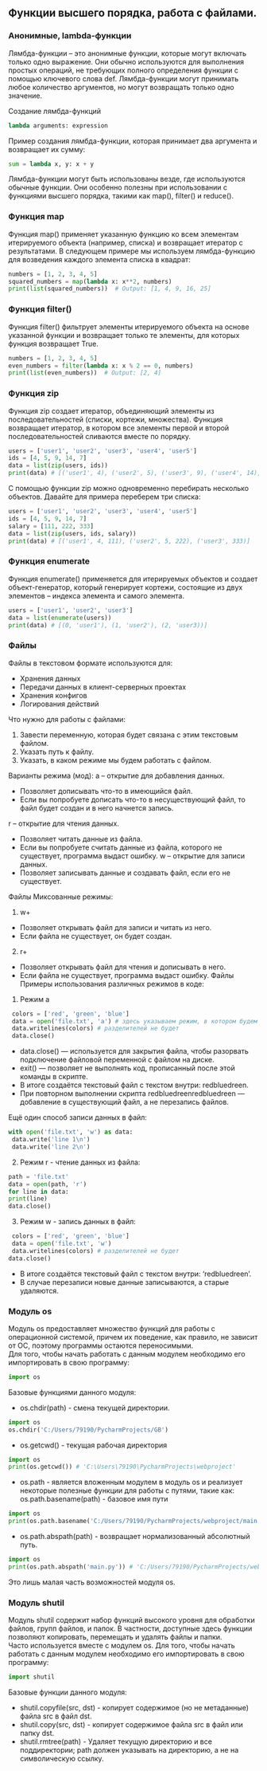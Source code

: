 ## Функции высшего порядка, работа с файлами.

### Анонимные, lambda-функции
Лямбда-функции – это анонимные функции, которые могут включать только одно выражение. Они обычно используются для выполнения простых операций, не требующих полного определения функции с помощью ключевого слова def. Лямбда-функции могут принимать любое количество аргументов, но могут возвращать только одно значение.

Создание лямбда-функций
```py
lambda arguments: expression
```
Пример создания лямбда-функции, которая принимает два аргумента и возвращает их сумму:
```py
sum = lambda x, y: x + y
```
Лямбда-функции могут быть использованы везде, где используются обычные функции. Они особенно полезны при использовании с функциями высшего порядка, такими как map(), filter() и reduce().

### Функция map

Функция map() применяет указанную функцию ко всем элементам итерируемого объекта (например, списка) и возвращает итератор с результатами. В следующем примере мы используем лямбда-функцию для возведения каждого элемента списка в квадрат:
```py
numbers = [1, 2, 3, 4, 5]
squared_numbers = map(lambda x: x**2, numbers)
print(list(squared_numbers))  # Output: [1, 4, 9, 16, 25]
```
### Функция filter()

Функция filter() фильтрует элементы итерируемого объекта на основе указанной функции и возвращает только те элементы, для которых функция возвращает True. 
```py
numbers = [1, 2, 3, 4, 5]
even_numbers = filter(lambda x: x % 2 == 0, numbers)
print(list(even_numbers))  # Output: [2, 4]
```
### Функция zip
Функция zip создает итератор, объединяющий элементы из последовательностей (списки, кортежи, множества). Функция возвращает итератор, в котором все элементы первой и второй последовательностей сливаются вместе по порядку.
```py
users = ['user1', 'user2', 'user3', 'user4', 'user5']
ids = [4, 5, 9, 14, 7]
data = list(zip(users, ids))
print(data) # [('user1', 4), ('user2', 5), ('user3', 9), ('user4', 14), ('user5', 7)]
```

С помощью функции zip можно одновременно перебирать несколько объектов. Давайте для примера переберем три списка:
```py
users = ['user1', 'user2', 'user3', 'user4', 'user5']
ids = [4, 5, 9, 14, 7]
salary = [111, 222, 333]
data = list(zip(users, ids, salary))
print(data) # [('user1', 4, 111), ('user2', 5, 222), ('user3', 333)]
```

### Функция enumerate
Функция enumerate() применяется для итерируемых объектов и создает объект-генератор, который генерирует кортежи, состоящие из двух элементов – индекса элемента и самого элемента.
```py
users = ['user1', 'user2', 'user3']
data = list(enumerate(users))
print(data) # [(0, 'user1'), (1, 'user2'), (2, 'user3))]
```

### Файлы
Файлы в текстовом формате используются для:
* Хранения данных
* Передачи данных в клиент-серверных проектах
* Хранения конфигов
* Логирования действий   

Что нужно для работы с файлами:
1. Завести переменную, которая будет связана с этим текстовым файлом.
2. Указать путь к файлу.
3. Указать, в каком режиме мы будем работать с файлом.


Варианты режима (мод):
a – открытие для добавления данных.
* Позволяет дописывать что-то в имеющийся файл.
* Если вы попробуете дописать что-то в несуществующий файл, то файл будет создан и в него начнется запись.

r – открытие для чтения данных.
* Позволяет читать данные из файла.
* Если вы попробуете считать данные из файла, которого не существует, программа
выдаст ошибку.
w – открытие для записи данных.
* Позволяет записывать данные и создавать файл, если его не существует.

Файлы
Миксованные режимы:
1. w+
* Позволяет открывать файл для записи и читать из него.
* Если файла не существует, он будет создан.
2. r+
* Позволяет открывать файл для чтения и дописывать в него.
* Если файла не существует, программа выдаст ошибку.
Файлы
Примеры использования различных режимов в коде:
1. Режим a
```py
 colors = ['red', 'green', 'blue']
 data = open('file.txt', 'a') # здесь указываем режим, в котором будем работать
 data.writelines(colors) # разделителей не будет
 data.close()
``` 
* data.close() — используется для закрытия файла, чтобы разорвать подключение файловой
переменной с файлом на диске.
* exit() — позволяет не выполнять код, прописанный после этой команды в скрипте.
* В итоге создаётся текстовый файл с текстом внутри: redbluedreen.
* При повторном выполнении скрипта redbluedreenredbluedreen — добавление в
существующий файл, а не перезапись файлов.

Ещё один способ записи данных в файл:
```py
with open('file.txt', 'w') as data:
 data.write('line 1\n')
 data.write('line 2\n')
``` 
2. Режим r - чтение данных из файла:
 ```py
 path = 'file.txt'
 data = open(path, 'r')
 for line in data:
 print(line)
 data.close()
```
3. Режим w - запись данных в файл:
```py
 colors = ['red', 'green', 'blue']
 data = open('file.txt', 'w')
 data.writelines(colors) # разделителей не будет
data.close()
```
* В итоге создаётся текстовый файл с текстом внутри: ‘redbluedreen’.
* В случае перезаписи новые данные записываются, а старые удаляются.

### Модуль os
Модуль os предоставляет множество функций для работы с операционной системой, причем их поведение, как правило, не зависит от ОС, поэтому программы остаются переносимыми.   
Для того, чтобы начать работать с данным модулем необходимо его импортировать в свою программу:
```py
import os
```
Базовые функциями данного модуля:
* os.chdir(path) - смена текущей директории.
```py
import os
os.chdir('C:/Users/79190/PycharmProjects/GB')
```
* os.getcwd() - текущая рабочая директория
```py
import os
print(os.getcwd()) # 'C:\Users\79190\PycharmProjects\webproject'
```
* os.path - является вложенным модулем в модуль os и реализует некоторые полезные функции для работы с путями, такие как:   
os.path.basename(path) - базовое имя пути
```py
import os
print(os.path.basename('C:/Users/79190/PycharmProjects/webproject/main.py')) #'main.py'
```
* os.path.abspath(path) - возвращает нормализованный абсолютный путь.
```py
import os
print(os.path.abspath('main.py')) # 'C:/Users/79190/PycharmProjects/webproject/main.py'
```
Это лишь малая часть возможностей модуля os.

### Модуль shutil
Модуль shutil содержит набор функций высокого уровня для обработки файлов, групп файлов, и папок. В частности, доступные здесь функции позволяют копировать, перемещать и удалять файлы и папки.   
Часто используется вместе
с модулем os. Для того, чтобы начать работать с данным модулем необходимо его импортировать в свою программу:
```py
import shutil
```
Базовые функции данного модуля:
* shutil.copyfile(src, dst) - копирует содержимое (но не метаданные) файла src в файл dst.
* shutil.copy(src, dst) - копирует содержимое файла src в файл или папку dst.
* shutil.rmtree(path) - Удаляет текущую директорию и все поддиректории; path должен указывать на
директорию, а не на символическую ссылку.


